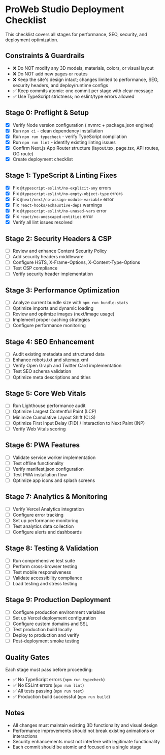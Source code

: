 # ProWeb Studio Deployment Checklist

This checklist covers all stages for performance, SEO, security, and deployment optimization.

## Constraints & Guardrails
- ❌ Do NOT modify any 3D models, materials, colors, or visual layout
- ❌ Do NOT add new pages or routes  
- ❌ Keep the site's design intact; changes limited to performance, SEO, security headers, and deploy/runtime configs
- ✅ Keep commits atomic: one commit per stage with clear message
- ✅ Use TypeScript strictness; no eslint/type errors allowed

## Stage 0: Preflight & Setup
- [x] Verify Node version configuration (.nvmrc + package.json engines)
- [x] Run `npm ci` - clean dependency installation
- [x] Run `npm run typecheck` - verify TypeScript compilation
- [x] Run `npm run lint` - identify existing linting issues
- [x] Confirm Next.js App Router structure (layout.tsx, page.tsx, API routes, OG route)
- [x] Create deployment checklist

## Stage 1: TypeScript & Linting Fixes
- [x] Fix `@typescript-eslint/no-explicit-any` errors
- [x] Fix `@typescript-eslint/no-empty-object-type` errors  
- [x] Fix `@next/next/no-assign-module-variable` error
- [x] Fix `react-hooks/exhaustive-deps` warnings
- [x] Fix `@typescript-eslint/no-unused-vars` error
- [x] Fix `react/no-unescaped-entities` error
- [x] Verify all lint issues resolved

## Stage 2: Security Headers & CSP
- [ ] Review and enhance Content Security Policy
- [ ] Add security headers middleware
- [ ] Configure HSTS, X-Frame-Options, X-Content-Type-Options
- [ ] Test CSP compliance
- [ ] Verify security header implementation

## Stage 3: Performance Optimization
- [ ] Analyze current bundle size with `npm run bundle-stats`
- [ ] Optimize imports and dynamic loading
- [ ] Review and optimize images (next/image usage)
- [ ] Implement proper caching strategies
- [ ] Configure performance monitoring

## Stage 4: SEO Enhancement
- [ ] Audit existing metadata and structured data
- [ ] Enhance robots.txt and sitemap.xml
- [ ] Verify Open Graph and Twitter Card implementation
- [ ] Test SEO schema validation
- [ ] Optimize meta descriptions and titles

## Stage 5: Core Web Vitals
- [ ] Run Lighthouse performance audit
- [ ] Optimize Largest Contentful Paint (LCP)
- [ ] Minimize Cumulative Layout Shift (CLS)
- [ ] Optimize First Input Delay (FID) / Interaction to Next Paint (INP)
- [ ] Verify Web Vitals scoring

## Stage 6: PWA Features
- [ ] Validate service worker implementation
- [ ] Test offline functionality
- [ ] Verify manifest.json configuration
- [ ] Test PWA installation flow
- [ ] Optimize app icons and splash screens

## Stage 7: Analytics & Monitoring
- [ ] Verify Vercel Analytics integration
- [ ] Configure error tracking
- [ ] Set up performance monitoring
- [ ] Test analytics data collection
- [ ] Configure alerts and dashboards

## Stage 8: Testing & Validation
- [ ] Run comprehensive test suite
- [ ] Perform cross-browser testing
- [ ] Test mobile responsiveness
- [ ] Validate accessibility compliance
- [ ] Load testing and stress testing

## Stage 9: Production Deployment
- [ ] Configure production environment variables
- [ ] Set up Vercel deployment configuration
- [ ] Configure custom domains and SSL
- [ ] Test production build locally
- [ ] Deploy to production and verify
- [ ] Post-deployment smoke testing

## Quality Gates
Each stage must pass before proceeding:
- ✅ No TypeScript errors (`npm run typecheck`)
- ✅ No ESLint errors (`npm run lint`)
- ✅ All tests passing (`npm run test`)
- ✅ Production build successful (`npm run build`)

## Notes
- All changes must maintain existing 3D functionality and visual design
- Performance improvements should not break existing animations or interactions
- Security enhancements must not interfere with legitimate functionality
- Each commit should be atomic and focused on a single stage
